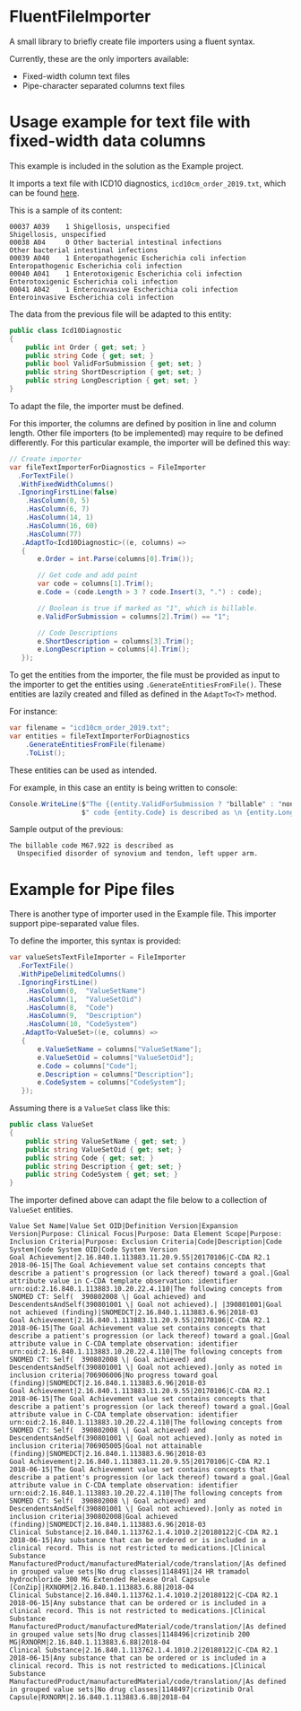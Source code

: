 # FluentFileImporter
A small library to briefly create file importers using a fluent syntax.

Currently, these are the only importers available:
 - Fixed-width column text files
 - Pipe-character separated columns text files

# Usage example for text file with fixed-width data columns
This example is included in the solution as the Example project.

It imports a text file with ICD10 diagnostics, `icd10cm_order_2019.txt`, which can be found [here](https://www.cms.gov/Medicare/Coding/ICD10/2019-ICD-10-CM.html).

This is a sample of its content:

```
00037 A039    1 Shigellosis, unspecified                                     Shigellosis, unspecified
00038 A04     0 Other bacterial intestinal infections                        Other bacterial intestinal infections
00039 A040    1 Enteropathogenic Escherichia coli infection                  Enteropathogenic Escherichia coli infection
00040 A041    1 Enterotoxigenic Escherichia coli infection                   Enterotoxigenic Escherichia coli infection
00041 A042    1 Enteroinvasive Escherichia coli infection                    Enteroinvasive Escherichia coli infection
```

The data from the previous file will be adapted to this entity:

```C#
public class Icd10Diagnostic
{
	public int Order { get; set; }
	public string Code { get; set; }
	public bool ValidForSubmission { get; set; }
	public string ShortDescription { get; set; }
	public string LongDescription { get; set; }
}
```

To adapt the file, the importer must be defined.

For this importer, the columns are defined by position in line and column length. Other file importers (to be implemented) may require to be defined differently. For this particular example, the importer will be defined this way:

```C#
// Create importer
var fileTextImporterForDiagnostics = FileImporter
  .ForTextFile()
  .WithFixedWidthColumns()
  .IgnoringFirstLine(false)
	.HasColumn(0, 5)
	.HasColumn(6, 7)
	.HasColumn(14, 1)
	.HasColumn(16, 60)
	.HasColumn(77)
   .AdaptTo<Icd10Diagnostic>((e, columns) =>
   {
	   e.Order = int.Parse(columns[0].Trim());

	   // Get code and add point
	   var code = columns[1].Trim();
	   e.Code = (code.Length > 3 ? code.Insert(3, ".") : code);

	   // Boolean is true if marked as "1", which is billable.
	   e.ValidForSubmission = columns[2].Trim() == "1";

	   // Code Descriptions
	   e.ShortDescription = columns[3].Trim();
	   e.LongDescription = columns[4].Trim();
   });
```

To get the entities from the importer, the file must be provided as input to the importer
to get the entities using `.GenerateEntitiesFromFile()`. These entities are lazily created
and filled as defined in the `AdaptTo<T>` method.

For instance:

```C#
var filename = "icd10cm_order_2019.txt";
var entities = fileTextImporterForDiagnostics
	.GenerateEntitiesFromFile(filename)
	.ToList();
```

These entities can be used as intended.

For example, in this case an entity is being written to console:

```C#
Console.WriteLine($"The {(entity.ValidForSubmission ? "billable" : "non-billable")}" +
                  $" code {entity.Code} is described as \n {entity.LongDescription}.\n");
```

Sample output of the previous:

```
The billable code M67.922 is described as
  Unspecified disorder of synovium and tendon, left upper arm.
```

# Example for Pipe files
There is another type of importer used in the Example file. This importer support pipe-separated value files.

To define the importer, this syntax is provided:
```C#
var valueSetsTextFileImporter = FileImporter
  .ForTextFile()
  .WithPipeDelimitedColumns()
  .IgnoringFirstLine()
	.HasColumn(0,  "ValueSetName")
	.HasColumn(1,  "ValueSetOid")
	.HasColumn(8,  "Code")
	.HasColumn(9,  "Description")
	.HasColumn(10, "CodeSystem")
   .AdaptTo<ValueSet>((e, columns) =>
   {
	   e.ValueSetName = columns["ValueSetName"];
	   e.ValueSetOid = columns["ValueSetOid"];
	   e.Code = columns["Code"];
	   e.Description = columns["Description"];
	   e.CodeSystem = columns["CodeSystem"];
   });
```

Assuming there is a `ValueSet` class like this:
```C#
public class ValueSet
{
	public string ValueSetName { get; set; }
	public string ValueSetOid { get; set; }
	public string Code { get; set; }
	public string Description { get; set; }
	public string CodeSystem { get; set; }
}
```

The importer defined above can adapt the file below to a collection of `ValueSet` entities.

```
Value Set Name|Value Set OID|Definition Version|Expansion Version|Purpose: Clinical Focus|Purpose: Data Element Scope|Purpose: Inclusion Criteria|Purpose: Exclusion Criteria|Code|Description|Code System|Code System OID|Code System Version
Goal Achievement|2.16.840.1.113883.11.20.9.55|20170106|C-CDA R2.1 2018-06-15|The Goal Achievement value set contains concepts that describe a patient's progression (or lack thereof) toward a goal.|Goal attribute value in C-CDA template observation: identifier urn:oid:2.16.840.1.113883.10.20.22.4.110|The following concepts from SNOMED CT: Self(  390802008 \| Goal achieved) and DescendentsAndSelf(390801001 \| Goal not achieved).| |390801001|Goal not achieved (finding)|SNOMEDCT|2.16.840.1.113883.6.96|2018-03
Goal Achievement|2.16.840.1.113883.11.20.9.55|20170106|C-CDA R2.1 2018-06-15|The Goal Achievement value set contains concepts that describe a patient's progression (or lack thereof) toward a goal.|Goal attribute value in C-CDA template observation: identifier urn:oid:2.16.840.1.113883.10.20.22.4.110|The following concepts from SNOMED CT: Self(  390802008 \| Goal achieved) and DescendentsAndSelf(390801001 \| Goal not achieved).|only as noted in inclusion criteria|706906006|No progress toward goal (finding)|SNOMEDCT|2.16.840.1.113883.6.96|2018-03
Goal Achievement|2.16.840.1.113883.11.20.9.55|20170106|C-CDA R2.1 2018-06-15|The Goal Achievement value set contains concepts that describe a patient's progression (or lack thereof) toward a goal.|Goal attribute value in C-CDA template observation: identifier urn:oid:2.16.840.1.113883.10.20.22.4.110|The following concepts from SNOMED CT: Self(  390802008 \| Goal achieved) and DescendentsAndSelf(390801001 \| Goal not achieved).|only as noted in inclusion criteria|706905005|Goal not attainable (finding)|SNOMEDCT|2.16.840.1.113883.6.96|2018-03
Goal Achievement|2.16.840.1.113883.11.20.9.55|20170106|C-CDA R2.1 2018-06-15|The Goal Achievement value set contains concepts that describe a patient's progression (or lack thereof) toward a goal.|Goal attribute value in C-CDA template observation: identifier urn:oid:2.16.840.1.113883.10.20.22.4.110|The following concepts from SNOMED CT: Self(  390802008 \| Goal achieved) and DescendentsAndSelf(390801001 \| Goal not achieved).|only as noted in inclusion criteria|390802008|Goal achieved (finding)|SNOMEDCT|2.16.840.1.113883.6.96|2018-03
Clinical Substance|2.16.840.1.113762.1.4.1010.2|20180122|C-CDA R2.1 2018-06-15|Any substance that can be ordered or is included in a clinical record. This is not restricted to medications.|Clinical Substance ManufacturedProduct/manufacturedMaterial/code/translation/|As defined in grouped value sets|No drug classes|1148491|24 HR tramadol hydrochloride 300 MG Extended Release Oral Capsule [ConZip]|RXNORM|2.16.840.1.113883.6.88|2018-04
Clinical Substance|2.16.840.1.113762.1.4.1010.2|20180122|C-CDA R2.1 2018-06-15|Any substance that can be ordered or is included in a clinical record. This is not restricted to medications.|Clinical Substance ManufacturedProduct/manufacturedMaterial/code/translation/|As defined in grouped value sets|No drug classes|1148496|crizotinib 200 MG|RXNORM|2.16.840.1.113883.6.88|2018-04
Clinical Substance|2.16.840.1.113762.1.4.1010.2|20180122|C-CDA R2.1 2018-06-15|Any substance that can be ordered or is included in a clinical record. This is not restricted to medications.|Clinical Substance ManufacturedProduct/manufacturedMaterial/code/translation/|As defined in grouped value sets|No drug classes|1148497|crizotinib Oral Capsule|RXNORM|2.16.840.1.113883.6.88|2018-04
```

